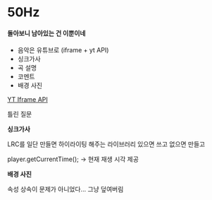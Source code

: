 # 50Hz

#### 돌아보니 남아있는 건 이뿐이네

- 음악은 유튜브로 (iframe + yt API)
- 싱크가사
- 곡 설명
- 코멘트
- 배경 사진

[YT Iframe API](https://developers.google.com/youtube/iframe_api_reference?hl=ko)

틀린 질문

**싱크가사**

LRC를 일단 만들면 하이라이팅 해주는 라이브러리 있으면 쓰고 없으면 만들고

player.getCurrentTime(); -> 현재 재생 시각 제공

**배경 사진**

속성 상속이 문제가 아니었다... 그냥 덮여버림
